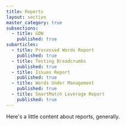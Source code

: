 ```yaml
---
title: Reports
layout: section
master_category: true
subsections:
  - title: GDN
    published: true
subarticles:
  - title: Processed Words Report
    published: true
  - title: Testing Breadcrumbs
    published: true
  - title: Issues Report
    published: true
  - title: Words Under Management
    published: true
  - title: SmartMatch Leverage Report
    published: true
---
```



Here's a little content about reports, generally.